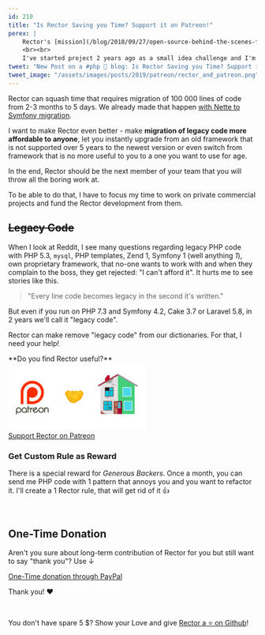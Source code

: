 ```yaml
---
id: 210
title: "Is Rector Saving you Time? Support it on Patreon!"
perex: |
    Rector's [mission](/blog/2018/09/27/open-source-behind-the-scenes-finding-the-rector-vision/) is to upgrade anything you want. It already can upgrade PHP 5.2 all the way to PHP 7.4 (I've added arrow functions yesterday to php-parser and today to Rector), Symfony from 2.8 to 4.3, remove code that does nothing, import namespaces in a smart way and 29 more levels.
    <br><br>
    I've started project 2 years ago as a small idea challenge and I'm creating Rector in my free time. I think every Rector rule ever created should be free for everyone and for a that I need your help.
tweet: "New Post on a #php 🐘 blog: Is Rector Saving you Time? Support it on Patreon! → https://www.patreon.com/rectorphp"
tweet_image: "/assets/images/posts/2019/patreon/rector_and_patreon.png"
---
```


Rector can squash time that requires migration of 100 000 lines of code from 2-3 months to 5 days. We already made that happen [with Nette to Symfony migration](https://pehapkari.cz/blog/2019/04/20/how-we-migrated-54-357-lines-of-code-nette-to-symfony-in-2-people-under-80-hours/).

I want to make Rector even better - make **migration of legacy code more affordable to anyone**, let you instantly upgrade from an old framework that is not supported over 5 years to the newest version or even switch from framework that is no more useful to you to a one you want to use for age.

In the end, Rector should be the next member of your team that you will throw all the boring work at.

To be able to do that, I have to focus my time to work on private commercial projects and fund the Rector development from them.

## ~~Legacy Code~~

When I look at Reddit, I see many questions regarding legacy PHP code with PHP 5.3, `mysql`, PHP templates, Zend 1, Symfony 1 (well anything *1*), own proprietary framework, that no-one wants to work with and when they complain to the boss, they get rejected: "I can't afford it". It hurts me to see stories like this.

<blockquote class="blockquote mt-4 mb-4 text-center">
    "Every line code becomes legacy in the second it's written."
</blockquote>

But even if you run on PHP 7.3 and Symfony 4.2, Cake 3.7 or Laravel 5.8, in 2 years we'll call it "legacy code".

Rector can make remove "legacy code" from our dictionaries. For that, I need your help!

<div class="text-center mt-5 mb-3" markdown=1>
**Do you find Rector useful?**

<div class="text-center">
    <a href="https://www.patreon.com/rectorphp">
        <img src="/assets/images/posts/2019/patreon/rector_and_patreon.png" style="max-width:20em">
    </a>
</div>

<a href="https://www.patreon.com/rectorphp" class="btn btn-success btn-lg mt-2 mb-4">
    <em class="fab fa-patreon fa-fw"></em>
    Support Rector on Patreon
</a>
</div>


### Get Custom Rule as Reward

There is a special reward for *Generous Backers*. Once a month, you can send me PHP code with 1 pattern that annoys you and you want to refactor it. I'll create a 1 Rector rule, that will get rid of it 👍

<br>

## One-Time Donation

Aren't you sure about long-term contribution of Rector for you but still want to say "thank you"?
Use ↓

<a href="https://www.paypal.me/rectorphp" class="btn btn-primary mt-2">
    <em class="fab fa-paypal fa-fw"></em>
    One-Time donation through PayPal
</a>

<br>

Thank you! ❤️️

<br>

You don't have spare 5 $? Show your Love and give [Rector a ⭐ on Github](https://github.com/rectorphp/rector)!